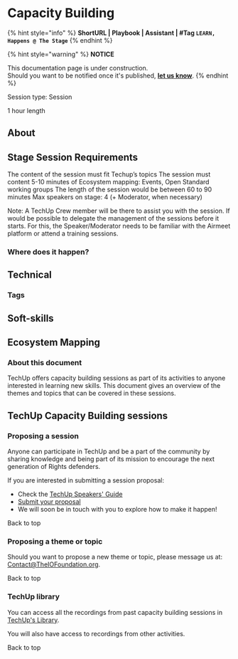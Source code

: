 # Capacity Building

{% hint style="info" %}
**ShortURL | Playbook | Assistant | #Tag `LEARN, Happens @ The Stage`**
{% endhint %}



{% hint style="warning" %}
**NOTICE**

This documentation page is under construction.\
Should you want to be notified once it's published, [**let us know**](https://tiof.click/TIOFTarianUpdatesService).
{% endhint %}



Session type: Session

1 hour length



## About

## Stage Session Requirements

The content of the session must fit Techup’s topics The session must content 5-10 minutes of Ecosystem mapping: Events, Open Standard working groups The length of the session would be between 60 to 90 minutes Max speakers on stage: 4 (+ Moderator, when necessary)

Note: A TechUp Crew member will be there to assist you with the session. If would be possible to delegate the management of the sessions before it starts. For this, the Speaker/Moderator needs to be familiar with the Airmeet platform or attend a training sessions.

###

### Where does it happen?







## Technical



### Tags



## Soft-skills



## Ecosystem Mapping





###

### About this document

TechUp offers capacity building sessions as part of its activities to anyone interested in learning new skills. This document gives an overview of the themes and topics that can be covered in these sessions.



## TechUp Capacity Building sessions

### Proposing a session

Anyone can participate in TechUp and be a part of the community by sharing knowledge and being part of its mission to encourage the next generation of Rights defenders.

If you are interested in submitting a session proposal:

* Check the [TechUp Speakers' Guide](http://tiof.click/TUGuideSpeaker)
* [Submit your proposal](http://tiof.click/TUSubmissionSpeakerSession)
* We will soon be in touch with you to explore how to make it happen!

Back to top

### Proposing a theme or topic

Should you want to propose a new theme or topic, please message us at: Contact@TheIOFoundation.org.

Back to top

### TechUp library

You can access all the recordings from past capacity building sessions in [TechUp's Library](http://tiof.click/TULibrary).

You will also have access to recordings from other activities.

Back to top



